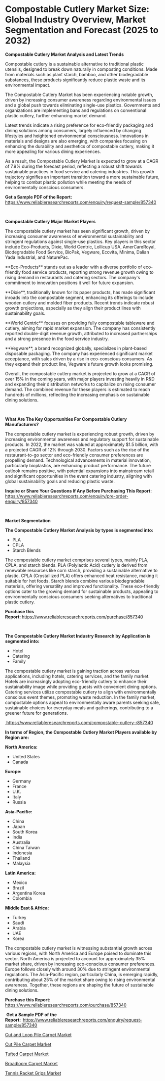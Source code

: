 <p><h1>Compostable Cutlery Market Size: Global Industry Overview, Market Segmentation and Forecast (2025 to 2032)</h1></p><p><strong>Compostable Cutlery Market Analysis and Latest Trends</strong></p>
<p><p>Compostable cutlery is a sustainable alternative to traditional plastic utensils, designed to break down naturally in composting conditions. Made from materials such as plant starch, bamboo, and other biodegradable substances, these products significantly reduce plastic waste and its environmental impact. </p><p>The Compostable Cutlery Market has been experiencing notable growth, driven by increasing consumer awareness regarding environmental issues and a global push towards eliminating single-use plastics. Governments and organizations are implementing bans and regulations on conventional plastic cutlery, further enhancing market demand. </p><p>Latest trends indicate a rising preference for eco-friendly packaging and dining solutions among consumers, largely influenced by changing lifestyles and heightened environmental consciousness. Innovations in materials and designs are also emerging, with companies focusing on enhancing the durability and aesthetics of compostable cutlery, making it more appealing for various dining experiences. </p><p>As a result, the Compostable Cutlery Market is expected to grow at a CAGR of 7.9% during the forecast period, reflecting a robust shift towards sustainable practices in food service and catering industries. This growth trajectory signifies an important transition toward a more sustainable future, helping to combat plastic pollution while meeting the needs of environmentally conscious consumers.</p></p>
<p><strong>Get a Sample PDF of the Report:&nbsp;</strong> <a href="https://www.reliableresearchreports.com/enquiry/request-sample/857340?utm_campaign=16&utm_medium=2&utm_source=Github&utm_content=ia&utm_term=07022025&utm_id=compostable-cutlery">https://www.reliableresearchreports.com/enquiry/request-sample/857340</a></p>
<p>&nbsp;</p>
<p><strong>Compostable Cutlery Major Market Players</strong></p>
<p><p>The compostable cutlery market has seen significant growth, driven by increasing consumer awareness of environmental sustainability and stringent regulations against single-use plastics. Key players in this sector include Eco-Products, Dixie, World Centric, Lollicup USA, AmerCareRoyal, Biodegradable Food Service, BioPak, Vegware, Ecovita, Minima, Dalian Yada Industrial, and NaturePac.</p><p>**Eco-Products** stands out as a leader with a diverse portfolio of eco-friendly food service products, reporting strong revenue growth owing to rising demand in restaurants and catering sectors. The company's commitment to innovation positions it well for future expansion.</p><p>**Dixie**, traditionally known for its paper products, has made significant inroads into the compostable segment, enhancing its offerings to include wooden cutlery and molded fiber products. Recent trends indicate robust growth projections, especially as they align their product lines with sustainability goals.</p><p>**World Centric** focuses on providing fully compostable tableware and cutlery, aiming for rapid market expansion. The company has consistently reported double-digit revenue growth, attributed to increased partnerships and a strong presence in the food service industry.</p><p>**Vegware**, a brand recognized globally, specializes in plant-based disposable packaging. The company has experienced significant market acceptance, with sales driven by a rise in eco-conscious consumers. As they expand their product line, Vegware's future growth looks promising.</p><p>Overall, the compostable cutlery market is projected to grow at a CAGR of over 15% in the coming years, with major players investing heavily in R&D and expanding their distribution networks to capitalize on rising consumer demand. The combined revenue for these players is estimated to reach hundreds of millions, reflecting the increasing emphasis on sustainable dining solutions.</p></p>
<p>&nbsp;</p>
<p><strong>What Are The Key Opportunities For Compostable Cutlery Manufacturers?</strong></p>
<p><p>The compostable cutlery market is experiencing robust growth, driven by increasing environmental awareness and regulatory support for sustainable products. In 2022, the market was valued at approximately $1.5 billion, with a projected CAGR of 12% through 2030. Factors such as the rise of the restaurant-to-go sector and eco-friendly consumer preferences are propelling demand. Technological advancements in material innovation, particularly bioplastics, are enhancing product performance. The future outlook remains positive, with potential expansions into mainstream retail and significant opportunities in the event catering industry, aligning with global sustainability goals and reducing plastic waste.</p></p>
<p><strong>Inquire or Share Your Questions If Any Before Purchasing This Report:</strong> <a href="https://www.reliableresearchreports.com/enquiry/pre-order-enquiry/857340?utm_campaign=16&utm_medium=2&utm_source=Github&utm_content=ia&utm_term=07022025&utm_id=compostable-cutlery">https://www.reliableresearchreports.com/enquiry/pre-order-enquiry/857340</a></p>
<p>&nbsp;</p>
<p><strong>Market Segmentation</strong></p>
<p><strong>The Compostable Cutlery Market Analysis by types is segmented into:</strong></p>
<p><ul><li>PLA</li><li>CPLA</li><li>Starch Blends</li></ul></p>
<p><p>The compostable cutlery market comprises several types, mainly PLA, CPLA, and starch blends. PLA (Polylactic Acid) cutlery is derived from renewable resources like corn starch, providing a sustainable alternative to plastic. CPLA (Crystallized PLA) offers enhanced heat resistance, making it suitable for hot foods. Starch blends combine various biodegradable materials, offering versatility and improved functionality. These eco-friendly options cater to the growing demand for sustainable products, appealing to environmentally conscious consumers seeking alternatives to traditional plastic cutlery.</p></p>
<p><strong>Purchase this Report:&nbsp;</strong><a href="https://www.reliableresearchreports.com/purchase/857340?utm_campaign=16&utm_medium=2&utm_source=Github&utm_content=ia&utm_term=07022025&utm_id=compostable-cutlery">https://www.reliableresearchreports.com/purchase/857340</a></p>
<p>&nbsp;</p>
<p><strong>The Compostable Cutlery Market Industry Research by Application is segmented into:</strong></p>
<p><ul><li>Hotel</li><li>Catering</li><li>Family</li></ul></p>
<p><p>The compostable cutlery market is gaining traction across various applications, including hotels, catering services, and the family market. Hotels are increasingly adopting eco-friendly cutlery to enhance their sustainability image while providing guests with convenient dining options. Catering services utilize compostable cutlery to align with environmentally conscious event themes, promoting waste reduction. In the family market, compostable options appeal to environmentally aware parents seeking safe, sustainable choices for everyday meals and gatherings, contributing to a greener future for generations.</p></p>
<p><a href="https://www.reliableresearchreports.com/compostable-cutlery-r857340?utm_campaign=16&utm_medium=2&utm_source=Github&utm_content=ia&utm_term=07022025&utm_id=compostable-cutlery">&nbsp;https://www.reliableresearchreports.com/compostable-cutlery-r857340</a></p>
<p><strong>In terms of Region, the Compostable Cutlery Market Players available by Region are:</strong></p>
<p>
    <p> <strong> North America: </strong>
        <ul>
            <li>United States</li>
            <li>Canada</li>
        </ul>
        </p> 
    <p> <strong> Europe: </strong>
        <ul>
            <li>Germany</li>
            <li>France</li>
            <li>U.K.</li>
            <li>Italy</li>
            <li>Russia</li>
        </ul>
        </p> 
    <p> <strong> Asia-Pacific: </strong>
        <ul>
            <li>China</li>
            <li>Japan</li>
            <li>South Korea</li>
            <li>India</li>
            <li>Australia</li>
            <li>China Taiwan</li>
            <li>Indonesia</li>
            <li>Thailand</li>
            <li>Malaysia</li>
        </ul>
        </p> 
    <p> <strong> Latin America: </strong>
        <ul>
            <li>Mexico</li>
            <li>Brazil</li>
            <li>Argentina Korea</li>
            <li>Colombia</li>
        </ul>
        </p> 
    <p> <strong> Middle East & Africa: </strong>
        <ul>
            <li>Turkey</li>
            <li>Saudi</li>
            <li>Arabia</li>
            <li>UAE</li>
            <li>Korea</li>
        </ul>
    </p>
    </p>
<p><p>The compostable cutlery market is witnessing substantial growth across various regions, with North America and Europe poised to dominate this sector. North America is projected to account for approximately 35% market share, driven by increasing eco-conscious consumer preferences. Europe follows closely with around 30% due to stringent environmental regulations. The Asia-Pacific region, particularly China, is emerging rapidly, contributing about 25% of the market share owing to rising environmental awareness. Together, these regions are shaping the future of sustainable dining solutions.</p></p>
<p><strong>Purchase this Report: </strong><a href="https://www.reliableresearchreports.com/purchase/857340?utm_campaign=16&utm_medium=2&utm_source=Github&utm_content=ia&utm_term=07022025&utm_id=compostable-cutlery">https://www.reliableresearchreports.com/purchase/857340</a></p>
<p>&nbsp;<strong>Get a Sample PDF of the Report:&nbsp;&nbsp;</strong><a href="https://www.reliableresearchreports.com/enquiry/request-sample/857340?utm_campaign=16&utm_medium=2&utm_source=Github&utm_content=ia&utm_term=07022025&utm_id=compostable-cutlery">https://www.reliableresearchreports.com/enquiry/request-sample/857340</a></p>
<p><strong></strong></p>
<p><p><a href="https://github.com/djibenesha/Market-Research-Report-List-1/blob/main/cut-and-loop-pile-carpet-market.md?utm_campaign=16&utm_medium=2&utm_source=Github&utm_content=ia&utm_term=07022025&utm_id=compostable-cutlery">Cut and Loop Pile Carpet Market</a></p><p><a href="https://github.com/birbamanan03/Market-Research-Report-List-1/blob/main/cut-pile-carpet-market.md?utm_campaign=16&utm_medium=2&utm_source=Github&utm_content=ia&utm_term=07022025&utm_id=compostable-cutlery">Cut Pile Carpet Market</a></p><p><a href="https://github.com/rashkaeduzor/Market-Research-Report-List-1/blob/main/tufted-carpet-market.md?utm_campaign=16&utm_medium=2&utm_source=Github&utm_content=ia&utm_term=07022025&utm_id=compostable-cutlery">Tufted Carpet Market</a></p><p><a href="https://github.com/abedlagagica4/Market-Research-Report-List-1/blob/main/broadloom-carpet-market.md?utm_campaign=16&utm_medium=2&utm_source=Github&utm_content=ia&utm_term=07022025&utm_id=compostable-cutlery">Broadloom Carpet Market</a></p><p><a href="https://github.com/bholdsfofie/Market-Research-Report-List-1/blob/main/tennis-racket-grips-market.md?utm_campaign=16&utm_medium=2&utm_source=Github&utm_content=ia&utm_term=07022025&utm_id=compostable-cutlery">Tennis Racket Grips Market</a></p></p>